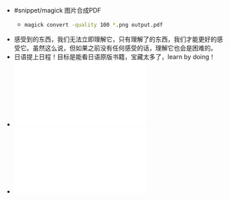 - #snippet/magick 图片合成PDF
	- ```sh
	  magick convert -quality 100 *.png output.pdf
	  ```
- 感受到的东西，我们无法立即理解它，只有理解了的东西，我们才能更好的感受它。虽然这么说，但如果之前没有任何感受的话，理解它也会是困难的。
- 日语提上日程！目标是能看日语原版书籍，宝藏太多了，learn by doing！
- ![[机翻]mignonがしっかり教える「肌塗り」の秘訣.pdf](../assets/[机翻]mignonがしっかり教える「肌塗り」の秘訣_1728137440500_0.pdf)
- ![ちょこっと人体解剖学で圧倒的にうまく描けるキャラクターデッサン.pdf](../assets/ちょこっと人体解剖学で圧倒的にうまく描けるキャラクターデッサン_1728137446039_0.pdf)